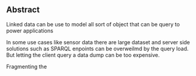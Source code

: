 ## Abstract
<!-- Context      -->
Linked data can be use to model all sort of object that can be query to power applications
<!-- Need         -->
In some use cases like sensor data there are large dataset and server side solutions such as SPARQL enpoints can be overweilmd by the query load. But letting the client query a data dump can be too expensive.
<!-- Task         -->
Fragmenting the 
<!-- Object       -->

<!-- Findings     -->

<!-- Conclusion   -->


